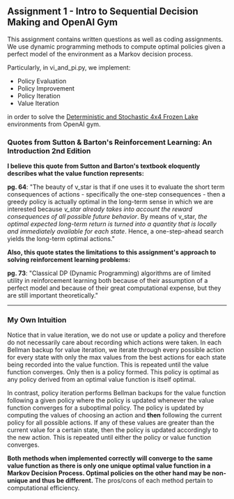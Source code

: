 ## Assignment 1 - Intro to Sequential Decision Making and OpenAI Gym

This assignment contains written questions as well as coding assignments. We use dynamic programming methods to compute optimal policies given a perfect model of the environment as a Markov decision process.

Particularly, in vi_and_pi.py, we implement:
- Policy Evaluation
- Policy Improvement
- Policy Iteration
- Value Iteration

in order to solve the [Deterministic and Stochastic 4x4 Frozen Lake](https://gym.openai.com/envs/FrozenLake-v0/) environments from OpenAI gym.

### Quotes from Sutton & Barton's Reinforcement Learning: An Introduction 2nd Edition
__I believe this quote from Sutton and Barton's textbook eloquently describes what the value function represents:__

**pg. 64**: "The beauty of v_star is that if one uses it to evaluate the short term consequences of actions - 
specifically the one-step consequences - then a greedy policy is actually optimal in the long-term sense in which we are
interested because *v_star already takes into account the reward consequences of all possible future behavior*. By means of
v_star, *the optimal expected long-term return is turned into a quantity that is locally and immediately available for each state*.
Hence, a one-step-ahead search yields the long-term optimal actions."

__Also, this quote states the limitations to this assignment's approach to solving reinforcement learning problems:__

**pg. 73**: "Classical DP (Dynamic Programming) algorithms are of limited utility in reinforcement learning both
because of their assumption of a perfect model and because of their great computational expense, but they are still
important theoretically."
***
### My Own Intuition
Notice that in value iteration, we do not use or update a policy and
therefore do not necessarily care about recording which actions were taken.
In each Bellman backup for value iteration, we iterate through every possible 
action for every state with only the max values from the best actions for each
state being recorded into the value function. This is repeated until the value
function converges. Only then is a policy formed. This policy is optimal as any
policy derived from an optimal value function is itself optimal.

In contrast, policy iteration performs Bellman backups for the value function
following a given policy where the policy is updated whenever the value function
converges for a suboptimal policy. The policy is updated by computing the values of
choosing an action and **then** following the current policy for all possible actions. If any of these values
are greater than the current value for a certain state, then the policy is updated accordingly to the new action.
This is repeated until either the policy or value function converges.

**Both methods when implemented correctly will converge to the same value function
as there is only one unique optimal value function in a Markov Decision Process.
Optimal policies on the other hand may be non-unique and thus be different.**
The pros/cons of each method pertain to computational efficiency.
